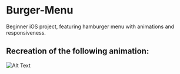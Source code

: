 # Burger-Menu
Beginner iOS project, featuring hamburger menu with animations and responsiveness.

## Recreation of the following animation:

![Alt Text](https://media.giphy.com/media/bb95GYdzNztSrqzd60/giphy.gif)
